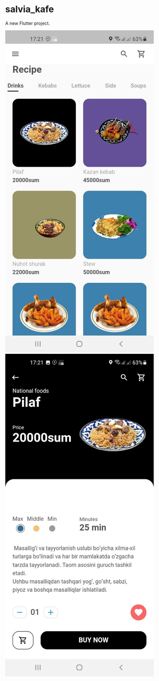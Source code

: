 # salvia_kafe

A new Flutter project.

![](assets/screen_image/image_screen.png)
![](assets/screen_image/image_screen1.png)